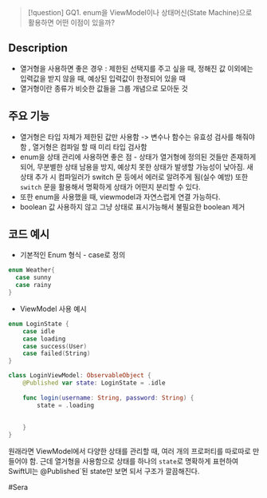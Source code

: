 
> [!question] GQ1. enum을 ViewModel이나 상태머신(State Machine)으로 활용하면 어떤 이점이 있을까?

## Description

- 열거형을 사용하면 좋은 경우 : 제한된 선택지를 주고 싶을 때, 정해진 값 이외에는 입력값을 받지 않을 때, 예상된 입력값이 한정되어 있을 때
- 열거형이란 종류가 비슷한 값들을 그룹 개념으로 모아둔 것

## 주요 기능

- 열거형은 타입 자체가 제한된 값만 사용함 -> 변수나 함수는 유효성 검사를 해줘야함 , 열거형은 컴파일 할 때 미리 타입 검사함
- enum을 상태 관리에 사용하면 좋은 점 -  상태가 열거형에 정의된 것들만 존재하게 되어, 무분별한 상태 남용을 방지, 예상치 못한 상태가 발생할 가능성이 낮아짐. 새 상태 추가 시 컴파일러가 switch 문 등에서 에러로 알려주게 됨(실수 예방) 또한 `switch` 문을 활용해서 명확하게 상태가 어떤지 분리할 수 있다. 
- 또한 enum을 사용했을 때, viewmodel과 자연스럽게 연결 가능하다.
- boolean 값 사용하지 않고 그냥 상태로 표시가능해서 불필요한 boolean 제거
## 코드 예시

- 기본적인 Enum 형식 - case로 정의

```swift
enum Weather{
  case sunny
  case rainy
}
```
- ViewModel 사용 예시
```swift
enum LoginState {
    case idle
    case loading
    case success(User)
    case failed(String)
}

class LoginViewModel: ObservableObject {
    @Published var state: LoginState = .idle
    
    func login(username: String, password: String) {
        state = .loading
        
        
    }
}

```

원래라면 ViewModel에서 다양한 상태를 관리할 때, 여러 개의 프로퍼티를 따로따로 만들어야 함. 근데 열거형을 사용함으로  상태를 하나의 `state`로 명확하게 표현하여 SwiftUI는 @Published`된 state만 보면 되서 구조가 깔끔해진다. 


#Sera 